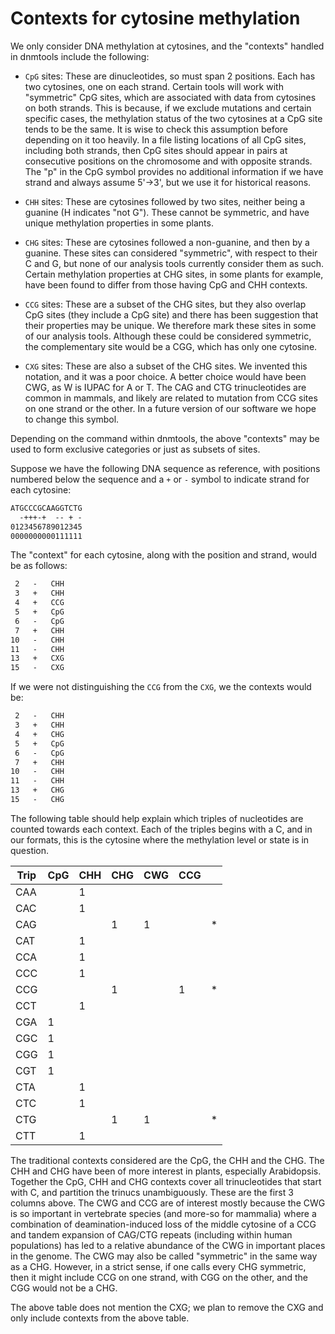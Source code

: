 # Contexts for cytosine methylation

We only consider DNA methylation at cytosines, and the "contexts"
handled in dnmtools include the following:

* `CpG` sites: These are dinucleotides, so must span 2 positions. Each
  has two cytosines, one on each strand. Certain tools will work with
  "symmetric" CpG sites, which are associated with data from cytosines
  on both strands. This is because, if we exclude mutations and
  certain specific cases, the methylation status of the two cytosines
  at a CpG site tends to be the same. It is wise to check this
  assumption before depending on it too heavily. In a file listing
  locations of all CpG sites, including both strands, then CpG sites
  should appear in pairs at consecutive positions on the chromosome
  and with opposite strands. The "p" in the CpG symbol provides no
  additional information if we have strand and always assume 5'->3',
  but we use it for historical reasons.

* `CHH` sites: These are cytosines followed by two sites, neither
  being a guanine (H indicates "not G"). These cannot be symmetric,
  and have unique methylation properties in some plants.

* `CHG` sites: These are cytosines followed a non-guanine, and then by
  a guanine. These sites can considered "symmetric", with respect to
  their C and G, but none of our analysis tools currently consider
  them as such. Certain methylation properties at CHG sites, in some
  plants for example, have been found to differ from those having CpG
  and CHH contexts.

* `CCG` sites: These are a subset of the CHG sites, but they also
  overlap CpG sites (they include a CpG site) and there has been
  suggestion that their properties may be unique. We therefore mark
  these sites in some of our analysis tools. Although these could be
  considered symmetric, the complementary site would be a CGG, which
  has only one cytosine.

* `CXG` sites: These are also a subset of the CHG sites. We invented
  this notation, and it was a poor choice. A better choice would have
  been CWG, as W is IUPAC for A or T. The CAG and CTG trinucleotides
  are common in mammals, and likely are related to mutation from CCG
  sites on one strand or the other. In a future version of our
  software we hope to change this symbol.

Depending on the command within dnmtools, the above "contexts" may be
used to form exclusive categories or just as subsets of sites.

Suppose we have the following DNA sequence as reference, with
positions numbered below the sequence and a `+` or `-` symbol to
indicate strand for each cytosine:
```txt
ATGCCCGCAAGGTCTG
  -+++-+  -- + -
0123456789012345
0000000000111111
```
The "context" for each cytosine, along with the position
and strand, would be as follows:
```txt
 2   -   CHH
 3   +   CHH
 4   +   CCG
 5   +   CpG
 6   -   CpG
 7   +   CHH
10   -   CHH
11   -   CHH
13   +   CXG
15   -   CXG
```
If we were not distinguishing the `CCG` from the `CXG`, we the
contexts would be:
```txt
 2   -   CHH
 3   +   CHH
 4   +   CHG
 5   +   CpG
 6   -   CpG
 7   +   CHH
10   -   CHH
11   -   CHH
13   +   CHG
15   -   CHG
```

The following table should help explain which triples of nucleotides
are counted towards each context. Each of the triples begins with a C,
and in our formats, this is the cytosine where the methylation level
or state is in question.

| Trip | CpG | CHH | CHG | CWG | CCG |   |
|------|-----|-----|-----|-----|-----|---|
| CAA  |     | 1   |     |     |     |   |
| CAC  |     | 1   |     |     |     |   |
| CAG  |     |     | 1   | 1   |     | * |
| CAT  |     | 1   |     |     |     |   |
| CCA  |     | 1   |     |     |     |   |
| CCC  |     | 1   |     |     |     |   |
| CCG  |     |     | 1   |     | 1   | * |
| CCT  |     | 1   |     |     |     |   |
| CGA  | 1   |     |     |     |     |   |
| CGC  | 1   |     |     |     |     |   |
| CGG  | 1   |     |     |     |     |   |
| CGT  | 1   |     |     |     |     |   |
| CTA  |     | 1   |     |     |     |   |
| CTC  |     | 1   |     |     |     |   |
| CTG  |     |     | 1   | 1   |     | * |
| CTT  |     | 1   |     |     |     |   |

The traditional contexts considered are the CpG, the CHH and the
CHG. The CHH and CHG have been of more interest in plants, especially
Arabidopsis. Together the CpG, CHH and CHG contexts cover all
trinucleotides that start with C, and partition the trinucs
unambiguously. These are the first 3 columns above. The CWG and CCG
are of interest mostly because the CWG is so important in vertebrate
species (and more-so for mammalia) where a combination of
deamination-induced loss of the middle cytosine of a CCG and tandem
expansion of CAG/CTG repeats (including within human populations) has
led to a relative abundance of the CWG in important places in the
genome. The CWG may also be called "symmetric" in the same way as a
CHG. However, in a strict sense, if one calls every CHG symmetric,
then it might include CCG on one strand, with CGG on the other, and
the CGG would not be a CHG.

The above table does not mention the CXG; we plan to remove the CXG
and only include contexts from the above table.
